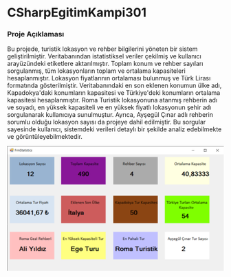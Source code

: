 # CSharpEgitimKampi301
### **Proje Açıklaması**

Bu projede, turistik lokasyon ve rehber bilgilerini yöneten bir sistem geliştirilmiştir.  Veritabanından istatistiksel veriler çekilmiş ve kullanıcı arayüzündeki etiketlere aktarılmıştır. Toplam konum ve rehber sayıları sorgulanmış, tüm lokasyonların toplam ve ortalama kapasiteleri hesaplanmıştır. Lokasyon fiyatlarının ortalaması bulunmuş ve Türk Lirası formatında gösterilmiştir. Veritabanındaki en son eklenen konumun ülke adı, Kapadokya'daki konumların kapasitesi ve Türkiye'deki konumların ortalama kapasitesi hesaplanmıştır. Roma Turistik lokasyonuna atanmış rehberin adı ve soyadı, en yüksek kapasiteli ve en yüksek fiyatlı lokasyonun şehir adı sorgulanarak kullanıcıya sunulmuştur. Ayrıca, Ayşegül Çınar adlı rehberin sorumlu olduğu lokasyon sayısı da projeye dahil edilmiştir. Bu sorgular sayesinde kullanıcı, sistemdeki verileri detaylı bir şekilde analiz edebilmekte ve görüntüleyebilmektedir.

![Proje Görseli](https://raw.githubusercontent.com/ipekmelisayilmaz/CSharpEgitimKampi301/refs/heads/master/CsharpEgitimKampiEFTravelImage.png)
